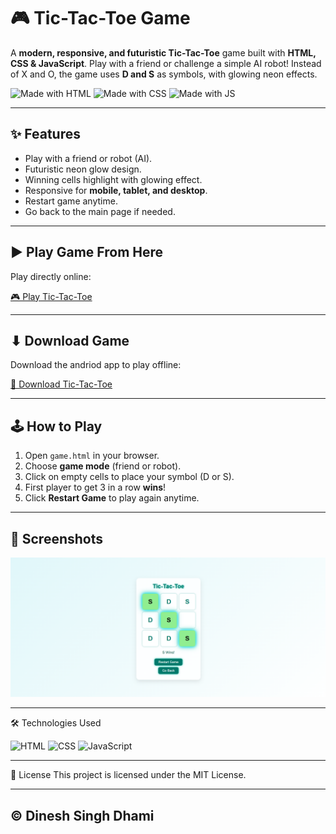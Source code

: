 # 🎮 Tic-Tac-Toe Game

A **modern, responsive, and futuristic Tic-Tac-Toe** game built with **HTML, CSS & JavaScript**. Play with a friend or challenge a simple AI robot! Instead of X and O, the game uses **D and S** as symbols, with glowing neon effects.  

![Made with HTML](https://img.shields.io/badge/HTML5-orange)
![Made with CSS](https://img.shields.io/badge/CSS3-blue)
![Made with JS](https://img.shields.io/badge/JavaScript-yellowgreen)

---

## ✨ Features

- Play with a friend or robot (AI).  
- Futuristic neon glow design.  
- Winning cells highlight with glowing effect.  
- Responsive for **mobile, tablet, and desktop**.  
- Restart game anytime.  
- Go back to the main page if needed.  

---

## ▶ Play Game From Here

Play directly online:

[🎮 Play Tic-Tac-Toe](https://thecodingdhami.github.io/Tic-Tac-Toe/)


---

## ⬇ Download Game

Download the andriod app to play offline:

[💾 Download Tic-Tac-Toe](https://github.com/<your-username>/<your-repo>/archive/refs/heads/main.zip)



---

## 🕹 How to Play

1. Open `game.html` in your browser.  
2. Choose **game mode** (friend or robot).  
3. Click on empty cells to place your symbol (D or S).  
4. First player to get 3 in a row **wins**!  
5. Click **Restart Game** to play again anytime.  

---

## 📸 Screenshots

![Tic-Tac-Toe Screenshot](tictactoe.png)

---



🛠 Technologies Used

![HTML](https://img.shields.io/badge/HTML5-orange?logo=html5&logoColor=white)
![CSS](https://img.shields.io/badge/CSS3-blue?logo=css3&logoColor=white)
![JavaScript](https://img.shields.io/badge/JavaScript-yellow?logo=javascript&logoColor=black)


---

📄 License
This project is licensed under the MIT License.

---

## © Dinesh Singh Dhami

